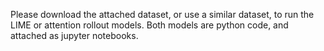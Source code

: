 Please download the attached dataset, or use a similar dataset, to run the LIME or attention rollout models. 
Both models are python code, and attached as jupyter notebooks. 
